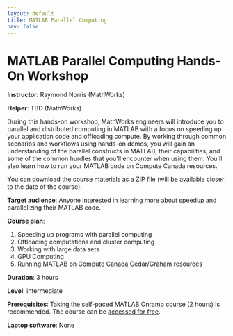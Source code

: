 ```yaml
---
layout: default
title: MATLAB Parallel Computing
nav: false
---
```


# MATLAB Parallel Computing Hands-On Workshop

**Instructor**: Raymond Norris (MathWorks)

**Helper**: TBD (MathWorks)

During this hands-on workshop, MathWorks engineers will introduce you to parallel and distributed
computing in MATLAB with a focus on speeding up your application code and offloading compute. By working
through common scenarios and workflows using hands-on demos, you will gain an understanding of the
parallel constructs in MATLAB, their capabilities, and some of the common hurdles that you'll encounter
when using them. You'll also learn how to run your MATLAB code on Compute Canada resources.

You can download the course materials as a ZIP file (will be available closer to the date of the course).

**Target audience**: Anyone interested in learning more about speedup and parallelizing their MATLAB code.

**Course plan**:
1. Speeding up programs with parallel computing
1. Offloading computations and cluster computing
1. Working with large data sets
1. GPU Computing
1. Running MATLAB on Compute Canada Cedar/Graham resources

**Duration**: 3 hours

**Level**: intermediate

**Prerequisites**: Taking the self-paced MATLAB Onramp course (2 hours) is recommended. The course can be
<a href="https://www.mathworks.com/learn/tutorials/matlab-onramp.html" target="_blank">accessed for
free</a>.

**Laptop software**: None

<!-- ideal cluster size for this course: dedicated 4-5 nodes with 32 cores/node and 2 GB/core; number of
cores per node is not particularly important, as long as there are ~80-100 cores in total -->
